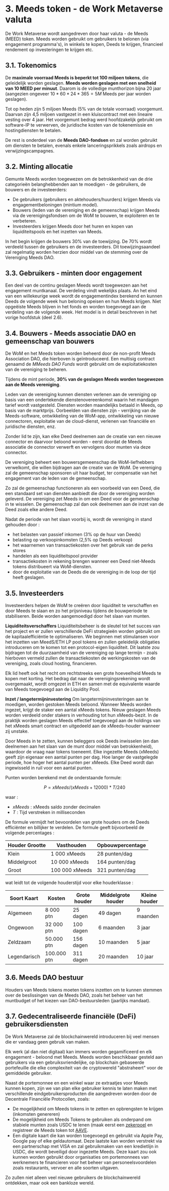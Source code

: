 # 3. Meeds token - de Work Metaverse valuta

De Work Metaverse wordt aangedreven door haar valuta - de Meeds (MEED) token. Meeds worden gebruikt om gebruikers te belonen (via engagement programma's), in winkels te kopen, Deeds te krijgen, financieel rendement op investeringen te krijgen etc.

## 3.1. Tokenomics

De **maximale voorraad Meeds is beperkt tot 100 miljoen tokens**, die geleidelijk worden geslagen. **Meeds worden geslagen met een snelheid van 10 MEED per minuut**. Daarom is de volledige munthorizon bijna 20 jaar (aangezien ongeveer $10*60*24*365 = 5M$ Meeds per jaar worden geslagen).

Tot op heden zijn 5 miljoen Meeds (5% van de totale voorraad) voorgemunt. Daarvan zijn 4,5 miljoen vastgezet in een kluiscontract met een lineaire vesting over 4 jaar. Het voorgemunt bedrag werd hoofdzakelijk gebruikt om software-IP te verwerven, de juridische kosten van de tokenemissie en hostingdiensten te betalen.

De rest is onderdeel van de __Meeds DAO-fondsen__ en zal worden gebruikt om diensten te betalen, evenals enkele lanceringsprikkels zoals airdrops en verwijzingscampagnes.


## 3.2. Minting allocatie

Gemunte Meeds worden toegewezen om de betrokkenheid van de drie categorieën belanghebbenden aan te moedigen - de gebruikers, de bouwers en de investeerders:

- De gebruikers (gebruikers en aktehouders/huurders) krijgen Meeds via engagementbeloningen (mintium model).
- Bouwers (leden van de vereniging en de gemeenschap) krijgen Meeds via de verenigingsfondsen om de WoM te bouwen, te exploiteren en te verbeteren.
- Investeerders krijgen Meeds door het huren en kopen van liquiditeitspools en het inzetten van Meeds.

In het begin krijgen de bouwers 30% van de toewijzing. De 70% wordt verdeeld tussen de gebruikers en de investeerders. Dit toewijzingsaandeel zal regelmatig worden herzien door middel van de stemming over de Vereniging Meeds DAO.

## 3.3. Gebruikers - minten door engagement

Een deel van de continu geslagen Meeds wordt toegewezen aan het engagement muntkanaal. De verdeling vindt wekelijks plaats. An het eind van een willekeurige week wordt de engagementindex berekend en kunnen Deeds de volgende week hun beloning opeisen en hun Meeds krijgen. Niet opgeëiste Meeds blijven in het fonds en worden toegevoegd aan de verdeling van de volgende week. Het model is in detail beschreven in het vorige hoofdstuk (deel 2.6).

## 3.4. Bouwers - Meeds associatie DAO en gemeenschap van bouwers

De WoM en het Meeds token worden beheerd door de non-profit Meeds Association DAO, die hierboven is geïntroduceerd. Een multisig contract genaamd de _MMeeds DAO Funds_ wordt gebruikt om de exploitatiekosten van de vereniging te beheren.

Tijdens de mint periode, **30% van de geslagen Meeds worden toegewezen aan de Meeds vereniging**.

Leden van de vereniging kunnen diensten verlenen aan de vereniging op basis van een ondertekende dienstenovereenkomst waarin het mandagen tarief wordt vastgesteld. Diensten worden maandelijks betaald in Meeds, op basis van de marktprijs. Oorbeelden van diensten zijn - verrijking van de Meeds-software, ontwikkeling van de WoM-app, ontwikkeling van nieuwe connectoren, exploitatie van de cloud-dienst, verlenen van financiële en juridische diensten, enz.

Zonder lid te zijn, kan elke Deed deelnemen aan de creatie van een nieuwe connector en daarvoor beloond worden - eerst doordat de Meeds associatie de connector verwerft en vervolgens door munten via deze connector.

De vereniging beheert een bouwersgemeenschap die WoM-liefhebbers verwelkomt, die willen bijdragen aan de creatie van de WoM. De vereniging zal de gemeenschap sponsoren uit haar budget, ter compensatie van het engagement van de leden van de gemeenschap.

Zo zal de gemeenschap functioneren als een voorbeeld van een Deed, die een standaard set van diensten aanbiedt die door de vereniging worden geleverd. De vereniging zet Meeds in om een Deed voor de gemeenschap in te wisselen. De gemeenschap zal dan ook deelnemen aan de inzet van de Deed zoals elke andere Deed.

Nadat de periode van het slaan voorbij is, wordt de vereniging in stand gehouden door :

- het belasten van passief inkomen (3% op de huur van Deeds)
- belasting op verkoopinkomsten (2,5% op Deeds verkoop)
- het waarnemen van transactiekosten over het gebruik van de perks stores
- handelen als een liquiditeitspool provider
- transactiekosten in rekening brengen wanneer een Deed niet-Meeds tokens distribueert via WoM-diensten.
- door de exploitatie van de Deeds die de vereniging in de loop der tijd heeft geslagen.


## 3.5. Investeerders

Investeerders helpen de WoM te creëren door liquiditeit te verschaffen en door Meeds te slaan en zo het prijsniveau tijdens de bouwperiode te stabiliseren. Beide worden aangemoedigd door het slaan van munten.

**Liquiditeitsverschaffers** Liquiditeitsbeheer is de sleutel tot het succes van het project en er zullen verschillende DeFi strategieën worden gebruikt om de kapitaalefficiëntie te optimaliseren. We beginnen met stimulansen voor het inzetten van MeedS/ETH LP pool tokens en zullen geleidelijk obligaties introduceren om te komen tot een protocol-eigen liquiditeit. Dit laatste zou bijdragen tot de duurzaamheid van de vereniging op lange termijn - zoals hierboven vermeld zullen de transactiekosten de werkingskosten van de vereniging, zoals cloud hosting, financieren.

Elk lid heeft ook het recht om rechtstreeks een grote hoeveelheid Meeds te kopen met korting. Het bedrag dat naar de verenigingsrekening wordt overgemaakt, wordt omgezet in ETH en samen met de equivalente waarde van Meeds toegevoegd aan de Liquidity Pool.

**Inzet / langetermijninvestering** Om langetermijninvesteringen aan te moedigen, worden gestoken Meeds beloond. Wanneer Meeds worden ingezet, krijgt de staker een aantal xMeeds tokens. Nieuw geslagen Meeds worden verdeeld onder stakers in verhouding tot hun xMeeds-bezit. In de praktijk worden geslagen Meeds effectief toegevoegd aan de holdings van het xMeeds smart contract en uitgedeeld aan de xMeeds-houder wanneer zij unstake.

Door Meeds in te zetten, kunnen beleggers ook Deeds inwisselen (en dan deelnemen aan het slaan van de munt door middel van betrokkenheid), waardoor de vraag naar tokens toeneemt. Elke ingezette Meeds (xMeeds) geeft zijn eigenaar een aantal punten per dag. Hoe langer de vastgelegde periode, hoe hoger het aantal punten per xMeeds. Elke Deed wordt dan ingewisseld in ruil voor een aantal punten.

Punten worden berekend met de onderstaande formule:

 $$ P = xMeeds / (xMeeds + 12000) * T / 240 $$

 waar :

- $xMeeds$ : xMeeds saldo zonder decimalen
- $T$ : Tijd verstreken in milliseconden

De formule vermijdt het bevoordelen van grote houders om de Deeds efficiënter en billijker te verdelen. De formule geeft bijvoorbeeld de volgende percentages :

| **Houder Grootte** | **Vasthouden** | **Opbouwpercentage** |
| ------------------ | -------------- | -------------------- |
| Klein              | 1 000 xMeeds   | 28 punten/dag        |
| Middelgroot        | 10 000 xMeeds  | 164 punten/dag       |
| Groot              | 100 000 xMeeds | 321 punten/dag       |


wat leidt tot de volgende houderstijd voor elke houderklasse :

| **Soort Kaart** | **Kosten**  | **Grote houder** | **Middelgrote houder** | **Kleine houder** |
| --------------- | ----------- | ---------------- | ---------------------- | ----------------- |
| Algemeen        | 8 000 ptn   | 25 dagen         | 49 dagen               | 9 maanden         |
| Ongewoon        | 32 000 ptn  | 100 dagen        | 6 maanden              | 3 jaar            |
| Zeldzaam        | 50.000 ptn  | 156 dagen        | 10 maanden             | 5 jaar            |
| Legendarisch    | 100.000 ptn | 311 dagen        | 20 maanden             | 10 jaar           |

## 3.6. Meeds DAO bestuur

Houders van Meeds tokens moeten tokens inzetten om te kunnen stemmen over de beslissingen van de Meeds DAO, zoals het beheer van het muntbudget of het kiezen van DAO-bestuursleden (jaarlijks mandaat).

## 3.7. Gedecentraliseerde financiële (DeFi) gebruikersdiensten

De Work Metaverse zal de blockchainwereld introduceren bij veel mensen die er vandaag geen gebruik van maken.

Elk werk (al dan niet digitaal) kan immers worden gegamificeerd en elk engagement - beloond met Meeds. Meeds worden beschikbaar gesteld aan gebruikers via een gebruiksvriendelijke, op blockchain gebaseerde portefeuille die elke complexiteit van de cryptowereld "abstraheert" voor de gemiddelde gebruiker.

Naast de portemonnee en een winkel waar ze extraatjes voor Meeds kunnen kopen, zijn we van plan elke gebruiker kennis te laten maken met verschillende eindgebruikersproducten die aangedreven worden door de Decentrale Financiële Protocollen, zoals:

- De mogelijkheid om Meeds tokens in te zetten en opbrengsten te krijgen (inkomsten genereren)
- De mogelijkheid om Meeds Tokens te gebruiken als onderpand om stabiele munten zoals USDC te lenen (maak eerst een [zekerpoel](https://app.rari.capital/fuse) en registreer de Meeds token tot [AAVE](https://aave.com/).
- Een digitale kaart die kan worden toegevoegd en gebruikt via Apple Pay, Google pay of elke geldautomaat. Deze laatste kan worden verstrekt via een partnerschap met VISA en zal gebruikmaken van een kredietlijn in USDC, die wordt beveiligd door ingezette Meeds. Deze kaart zou ook kunnen worden gebruikt door organisaties om portemonnees van werknemers te financieren voor het beheer van personeelsvoordelen zoals restaurants, vervoer en alle soorten uitgaven.

Zo zullen niet alleen veel nieuwe gebruikers de blockchainwereld ontdekken, maar ook een bankloze wereld.

 
